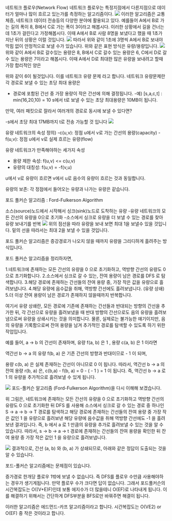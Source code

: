 네트워크 플로우(Network Flow)
네트워크 플로우는 특정지점에서 다른지점으로 데이터가 얼마나 많이 흐르고 있는가를 측정하는 알고리즘이다.
![](C:\KakaoTalk_20220429_052905977_04.jpg)
이러한 알고리즘은 교통체증, 네트워크 데이터 전송등의 다양한 분야에 활용되고 있다.
예를들어 A에서 B로 가는 길의 폭이 8, B에서 C로 가는 폭이 3이라고 해봅시다. 이러한 상황에서 길을 건너는데 1초가 걸린다고 가정해봅시다.
이때 A에서 B로 사람 8명을 보냈다고 했을 때 1초가 지난 뒤의 상황은 이럴 것입니다.
![](C:\KakaoTalk_20220429_052905977_03.jpg)
따라서 위와 같이 1초에 3명씩 A에서 B로 보내야 막힘 없이 안정적으로 보낼 수가 있습니다. 위와 같은 표현 방식은 유량/용량입니다.
![](C:\KakaoTalk_20220429_052905977_02.jpg)
위와 같이 A에서 B로 갈수있는 용량은 8, B에서 C로 갈수 있는 용량은 6, C에서 D로 갈수 있는 용량은 7이라고 해봅시다. 이때 A에서 D로 최대한 많은 유량을 보내려고 할때 가장 합리적인 양은

위와 같이 6이 될것입니다.
이를 네트워크 유량 문제 라고 합니다.
네트워크 유량문제란 각 경로로 보낼 수 있는 초당 최대 용량은
- 경로에 포함된 간선 중 가장 용량이 작은 간선에 의해 결정됩니다.
  -예) [s,a,c,t] : min(16,20,10) = 10
  s에서 t로 보낼 수 있는 초당 최대용량은 10MB이 됩니다.

만약, 여러 패킷으로 잘라서 여러개의 경로로 동시에 보낼 수 있다면?

-s에서 초당 최대 17MB까지 t로 전송 가능할 것 입니다
![](C:\KakaoTalk_20220429_052905977_01.jpg)

유량 네트워크의 속성
정의)
-c(u,v): 정점 u에서 v로 가는 간선의 용량(capacity)
-f(u,v): 정점 u에서 v로 실제 흐르는 유량(flow)

유량 네트워크가 만족해야하는 세가지 속성
- 용량 제한 속성: f(u,v) <= c(u,v)
- 유량의 대칭성: f(u,v) = -f(v,u)

u에서 v로 유량이 흐르면 v에서 u로 음수의 유량이 흐르는 것과 동일합니다.

유량의 보존: 각 정점에서 들어오는 유량과 나가는 유량은 같습니다.

포드 풀커슨 알고리즘 : Ford-Fulkerson Algorithm

소스(source)노드에서 시작해서 싱크(sink)노드로 도착하는 유량
-유량 네트워크의 모든 간선의 유량을 0으로 초기화
-소스에서 싱크로 유량을 더 보낼 수 있는 경로를 찾아 유량 보내기를 반복
![](C:\KakaoTalk_20220429_052905977.jpg)
위의 점선을 따라 유량을 보내 보면 최대 1을 보낼수 있을 것입니다.
밑의 선을 따라서는 최대 2을 보낼 수 있을 것입니다.

포드 풀커슨 알고리즘은 증강경로가 나오지 않을 때까지 유량을 그리디하게 흘려주는 방식입니다.

포드 풀커슨 알고리즘을 정리하자면,

1.네트워크에 존재하는 모든 간선의 유량을 0 으로 초기화하고, 역방향 간선의 유량도 0 으로 초기화합니다.
2.소스에서 싱크로 갈 수 있는, 잔여 용량이 남은 경로를 DFS 로 탐색합니다.
3.해당 경로에 존재하는 간선들의 잔여 용량 중, 가장 작은 값을 유량으로 흘려보냅니다.
4.해당 유량에 음수값을 취해, 역방향 간선에도 흘려보냅니다. (유량 상쇄)
5.더 이상 잔여 용량이 남은 경로가 존재하지 않을때까지 반복합니다.

 여기서 유량 상쇄란, 모든 경로에 기존에 존재하는 간선들과 반대되는 방향의 간선을 추가한 뒤,
각 간선으로 유량을 흘려보냈을 때 반대 방향의 간선으로도 음의 유량을 흘려보냄으로써 유량을 상쇄시키는 것을 의미합니다.
물론, 실제로는 불가능한 얘기이지만, 음의 유량을 기록함으로써 잔여 용량을 남겨 추가적인 경로를 탐색할 수 있도록 하기 위한 작업입니다.

예를 들어, a → b 의 간선이 존재하며, 유량 f(a, b) 은 1 , 용량 c(a, b) 은 1 이라면

역간선 b → a 의 유량 f(b, a) 은 기존 간선의 방향과 반대이므로 - 1 이 되며,

용량 c(b, a) 은 실제 존재하는 간선이 아니므로 0 이 됩니다.
따라서, 역간선 b → a 의 잔여 용량 r(b, a) 은, c(b,a) - f(b, a) = 0 - ( - 1 ) = 1 이 됩니다.
즉, 역간선 b → a 로 1 의 유량을 추가적으로 흘려보낼 수 있게 됩니다.


![](C:\다운로드.png)
포드-풀커슨 알고리즘 (Ford-Fulkerson Algorithm)을 다시 이해해 보겠습니다.


위 그림은, 네트워크에 존재하는 모든 간선의 유량을 0 으로 초기화하고 역방향 간선의 유량도 0 으로 초기화한 뒤
DFS 를 사용해 소스에서 싱크로 갈 수 있는 경로 중 하나인  S → a → b → T 경로를 탐색하고
해당 경로에 존재하는 간선들의 잔여 용량 중 가장 작은 값인 1 을 유량으로 흘려보낸 
해당 유량에 음수값을 취해 역방향 간선에도 -1 을 흘려보낸 결과입니다.
즉, b 에서 a 로 1 만큼의 유량을 추가로 흘려보낼 수 있는 것을 알 수 있습니다.
따라서, s → b → a → t 경로에 존재하는 간선들의 잔여 용량을 확인한 뒤 잔여 용량 중 가장 작은 값인 1 을 유량으로 흘려보냅니다.

![](C:\img.png)
결과적으로, 간선 (a, b) 와 (b, a) 가 상쇄되므로, 아래와 같은 정답이 도출되는 것을 알 수 있습니다.

포드-풀커슨 알고리즘에는 문제점이 있습니다.

증가경로 한개당 플로우 1밖에 보낼 수 없습니다.
즉  DFS를 플로우 수만큼 사용해야하는 경우가 생기게됩니다.
만약 플로우 수가 크다면 답이 없습니다.
그래서 포드풀커슨의 시간복잡도는 O((V+E)F)인데 보통 에지수가 더 많을테니 O(EF)로 나타내게 됩니다.
이를 해결하기 위해서는 간단하게 DFS부분을 BFS로만 바꿔주면 해결이 됩니다.

이러한 알고리즘은 에드먼드-카프 알고리즘이라고 합니다.
시간복잡도는 O(VE2) or O(EF) 중 작은 것이라고 합니다.
